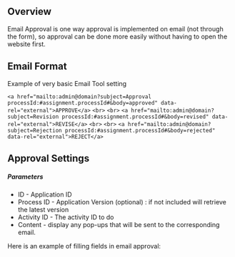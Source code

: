 ## Overview
Email Approval is one way approval is implemented on email (not through the form), so approval can be done more easily without having to open the website first.

## Email Format

Example of very basic Email Tool setting

`<a href="mailto:admin@domain?subject=Approval processId:#assignment.processId#&body=approved" data-rel="external">APPROVE</a>`
`<br>`
`<br>`
`<a href="mailto:admin@domain?subject=Revision processId:#assignment.processId#&body=revised" data-rel="external">REVISE</a>`
`<br>`
`<br>`
`<a href="mailto:admin@domain?subject=Rejection processId:#assignment.processId#&body=rejected" data-rel="external">REJECT</a>`

## Approval Settings

##### Parameters
* ID - Application ID
* Process ID - Application Version (optional) : if not included will retrieve the latest version
* Activity ID - The activity ID to do
* Content - display any pop-ups that will be sent to the corresponding email.

Here is an example of filling fields in email approval:
